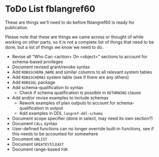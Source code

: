 ToDo List fblangref60
=====================

These are things we'll need to do before fblangref60 is ready for publication.

Please note that these are things we came across or thought of while working on other parts, so it is not a complete list of things that need to be done, but a list of things we _know_ we need to do.

- Revise all "Who Can \<action> On \<object>" sections to account for schema-based privileges
- Document revised grant/revoke syntax
- Add `RDB$SCHEMA_NAME` and similar columns to all relevant system tables
- Add `RDB$SCHEMAS` system table (see if there are any others)
- Add `RDB$SQL` package
- Add schema-qualification to syntax
  - Check if schema qualification is possible in `RETURNING` clause
- Add and/or revise examples to include schemas
  - Rework examples of plan outputs to account for schema-qualification in output
  - Add examples in DDL `langref-ddl-schema`
- Document scope specifier (done in select, may need its own section?)
- Document `CALL` syntax
- User-defined functions can no longer override built-in functions, see if this needs to be accounted for somewhere
- Document `UNLIST`
- Document `GREATEST`/`LEAST`
- Document range-based `FOR`
